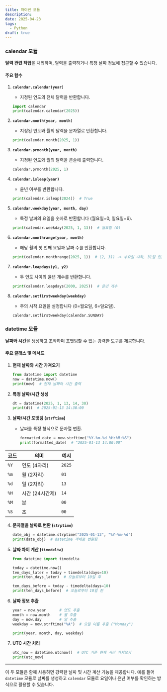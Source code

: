 ```yaml
---
title: 파이썬 모듈
description: 
date: 2025-04-23
tags:
  - Python
draft: true
---
```


### calendar 모듈
**달력 관련 작업**을 처리하며, 달력을 출력하거나 특정 날짜 정보에 접근할 수 있습니다.
#### **주요 함수**
1. **`calendar.calendar(year)`**
   - 지정된 연도의 전체 달력을 반환합니다.
   ```python
   import calendar
   print(calendar.calendar(2025))
   ```

2. **`calendar.month(year, month)`**
   - 지정된 연도와 월의 달력을 문자열로 반환합니다.
   ```python
   print(calendar.month(2025, 1))
   ```

3. **`calendar.prmonth(year, month)`**
   - 지정된 연도와 월의 달력을 콘솔에 출력합니다.
   ```python
   calendar.prmonth(2025, 1)
   ```

4. **`calendar.isleap(year)`**
   - 윤년 여부를 반환합니다.
   ```python
   print(calendar.isleap(2024))  # True
   ```

5. **`calendar.weekday(year, month, day)`**
   - 특정 날짜의 요일을 숫자로 반환합니다 (월요일=0, 일요일=6).
   ```python
   print(calendar.weekday(2025, 1, 13))  # 월요일 (0)
   ```

6. **`calendar.monthrange(year, month)`**
   - 해당 월의 첫 번째 요일과 날짜 수를 반환합니다.
   ```python
   print(calendar.monthrange(2025, 1))  # (2, 31) -> 수요일 시작, 31일 있음
   ```

7. **`calendar.leapdays(y1, y2)`**
   - 두 연도 사이의 윤년 개수를 반환합니다.
   ```python
   print(calendar.leapdays(2000, 2025))  # 윤년 개수
   ```

8. **`calendar.setfirstweekday(weekday)`**
   - 주의 시작 요일을 설정합니다 (0=월요일, 6=일요일).
   ```python
   calendar.setfirstweekday(calendar.SUNDAY)
   ```
### datetime 모듈
**날짜와 시간**을 생성하고 조작하며 포맷팅할 수 있는 강력한 도구를 제공합니다.
#### **주요 클래스 및 메서드**
1. **현재 날짜와 시간 가져오기**
   ```python
   from datetime import datetime
   now = datetime.now()
   print(now)  # 현재 날짜와 시간 출력
   ```

2. **특정 날짜/시간 생성**
   ```python
   dt = datetime(2025, 1, 13, 14, 30)
   print(dt)  # 2025-01-13 14:30:00
   ```

3. **날짜/시간 포맷팅 (`strftime`)**
   - 날짜를 특정 형식으로 문자열 변환.
     ```python
     formatted_date = now.strftime("%Y-%m-%d %H:%M:%S")
     print(formatted_date)  # "2025-01-13 14:00:00"
     ```

| 코드   | 의미         | 예시     |
| ---- | ---------- | ------ |
| `%Y` | 연도 (4자리)   | `2025` |
| `%m` | 월 (2자리)    | `01`   |
| `%d` | 일 (2자리)    | `13`   |
| `%H` | 시간 (24시간제) | `14`   |
| `%M` | 분          | `00`   |
| `%S` | 초          | `00`   |

4. **문자열을 날짜로 변환 (`strptime`)**
   ```python
   date_obj = datetime.strptime("2025-01-13", "%Y-%m-%d")
   print(date_obj)  # datetime 객체로 변환됨
   ```

5. **날짜 차이 계산 (`timedelta`)**
   ```python
   from datetime import timedelta
   
   today = datetime.now()
   ten_days_later = today + timedelta(days=10)
   print(ten_days_later)  # 오늘로부터 10일 후
   
   ten_days_before = today - timedelta(days=10)
   print(ten_days_before)  # 오늘로부터 10일 전
   ```

6. **날짜 정보 추출**
   ```python
   year = now.year      # 연도 추출
   month = now.month    # 월 추출
   day = now.day        # 일 추출
   weekday = now.strftime("%A")  # 요일 이름 추출 ("Monday")
   
   print(year, month, day, weekday)
   ```

7. **UTC 시간 처리**
    ```python
    utc_now = datetime.utcnow()  # UTC 기준 현재 시간 가져오기
    print(utc_now)
    ```

---

이 두 모듈은 함께 사용하면 강력한 날짜 및 시간 계산 기능을 제공합니다. 예를 들어 `datetime` 모듈로 날짜를 생성하고 `calendar` 모듈로 요일이나 윤년 여부를 확인하는 방식으로 활용할 수 있습니다.
